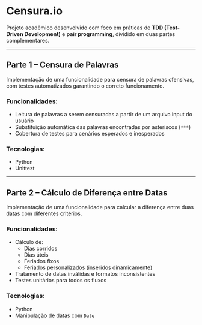 # Censura.io

Projeto acadêmico desenvolvido com foco em práticas de **TDD (Test-Driven Development)** e **pair programming**, dividido em duas partes complementares.

---

## Parte 1 – Censura de Palavras

Implementação de uma funcionalidade para censura de palavras ofensivas, com testes automatizados garantindo o correto funcionamento.

### Funcionalidades:
- Leitura de palavras a serem censuradas a partir de um arquivo input do usuário
- Substituição automática das palavras encontradas por asteriscos (`***`)
- Cobertura de testes para cenários esperados e inesperados

### Tecnologias:
- Python
- Unittest

---

## Parte 2 – Cálculo de Diferença entre Datas

Implementação de uma funcionalidade para calcular a diferença entre duas datas com diferentes critérios.

### Funcionalidades:
- Cálculo de:
  - Dias corridos
  - Dias úteis
  - Feriados fixos
  - Feriados personalizados (inseridos dinamicamente)
- Tratamento de datas inválidas e formatos inconsistentes
- Testes unitários para todos os fluxos

### Tecnologias:
- Python
- Manipulação de datas com `Date`
